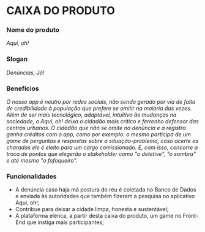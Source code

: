 # CAIXA DO PRODUTO

### Nome do produto

*Aqui, oh!*

### Slogan 

*Denúncias, Já!*

### Benefícios

*O nosso app é neutro por redes sociais, não sendo gerado por via de falta de credibilidade à população que prefere se omitir na maioria das vezes. Além de ser mais tecnológico, adaptável, intuitivo às mudanças na sociedade, o Aqui, oh! deixa o cidadão mais crítico e ferrenho defensor das centros urbanos. O cidadão que não se omite na denúncia e a registra ganha créditos com o app, como por exemplo: o mesmo participa de um game de perguntas e respostas sobre a situação-problema, caso acerte as charadas ele é eleito para um cargo comissionado. E, com isso, concorre a troca de pontos que elegerão o stakeholder como "o detetive", "o sombra" e até mesmo "o fofoqueiro".*

### Funcionalidades

- A denúncia caso haja má postura do réu é coletada no Banco de Dados e enviada às autoridades que também fizeram a pesquisa no aplicativo Aqui, oh!;
- Contribue para deixar a cidade limpa, honesta e sustentável;
- A plataforma elenca, a partir desta caixa do produto, um game no Front-End que instiga mais participantes;
